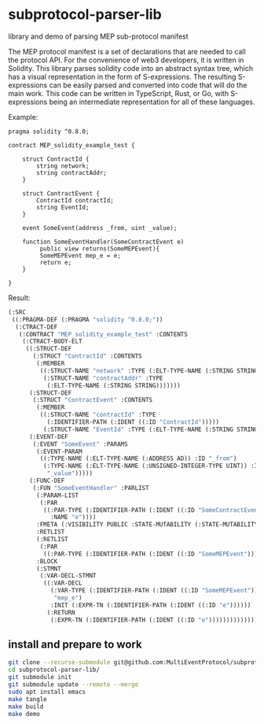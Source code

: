 # subprotocol-parser-lib
library and demo of parsing MEP sub-protocol manifest

The MEP protocol manifest is a set of declarations that are needed to call the protocol API. For the convenience of web3 developers, it is written in Solidity. This library parses solidity code into an abstract syntax tree, which has a visual representation in the form of S-expressions. The resulting S-expressions can be easily parsed and converted into code that will do the main work. This code can be written in TypeScript, Rust, or Go, with S-expressions being an intermediate representation for all of these languages.

Example:

```solidity
pragma solidity ^0.8.0;

contract MEP_solidity_example_test {

    struct ContractId {
        string network;
        string contractAddr;
    }

    struct ContractEvent {
        ContractId contractId;
        string EventId;
    }

    event SomeEvent(address _from, uint _value);

    function SomeEventHandler(SomeContractEvent e)
         public view returns(SomeMEPEvent){
         SomeMEPEvent mep_e = e;
         return e;
    }

}
```

Result:
```lisp
(:SRC
 ((:PRAGMA-DEF (:PRAGMA "solidity ^0.8.0;"))
  (:CTRACT-DEF
   (:CONTRACT "MEP_solidity_example_test" :CONTENTS
    (:CTRACT-BODY-ELT
     ((:STRUCT-DEF
       (:STRUCT "ContractId" :CONTENTS
        (:MEMBER
         ((:STRUCT-NAME "network" :TYPE (:ELT-TYPE-NAME (:STRING STRING)))
          (:STRUCT-NAME "contractAddr" :TYPE
           (:ELT-TYPE-NAME (:STRING STRING)))))))
      (:STRUCT-DEF
       (:STRUCT "ContractEvent" :CONTENTS
        (:MEMBER
         ((:STRUCT-NAME "contractId" :TYPE
           (:IDENTIFIER-PATH (:IDENT ((:ID "ContractId")))))
          (:STRUCT-NAME "EventId" :TYPE (:ELT-TYPE-NAME (:STRING STRING)))))))
      (:EVENT-DEF
       (:EVENT "SomeEvent" :PARAMS
        (:EVENT-PARAM
         ((:TYPE-NAME (:ELT-TYPE-NAME (:ADDRESS AD)) :ID "_from")
          (:TYPE-NAME (:ELT-TYPE-NAME (:UNSIGNED-INTEGER-TYPE UINT)) :ID
           "_value")))))
      (:FUNC-DEF
       (:FUN "SomeEventHandler" :PARLIST
        (:PARAM-LIST
         (:PAR
          ((:PAR-TYPE (:IDENTIFIER-PATH (:IDENT ((:ID "SomeContractEvent"))))
            :NAME "e"))))
        :FMETA (:VISIBILITY PUBLIC :STATE-MUTABILITY (:STATE-MUTABILITY VIEW))
        :RETLIST
        (:RETLIST
         (:PAR
          ((:PAR-TYPE (:IDENTIFIER-PATH (:IDENT ((:ID "SomeMEPEvent"))))))))
        :BLOCK
        (:STMNT
         (:VAR-DECL-STMNT
          ((:VAR-DECL
            (:VAR-TYPE (:IDENTIFIER-PATH (:IDENT ((:ID "SomeMEPEvent")))) :NAME
             "mep_e")
            :INIT (:EXPR-TN (:IDENTIFIER-PATH (:IDENT ((:ID "e"))))))
           (:RETURN
            (:EXPR-TN (:IDENTIFIER-PATH (:IDENT ((:ID "e")))))))))))))))))
```

## install and prepare to work
```sh
git clone --recurse-submodule git@github.com:MultiEventProtocol/subprotocol-parser-lib.git
cd subprotocol-parser-lib/
git submodule init
git submodule update --remote --merge
sudo apt install emacs
make tangle
make build
make demo
```
